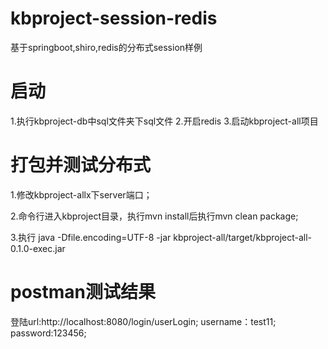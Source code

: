 # kbproject-session-redis
基于springboot,shiro,redis的分布式session样例

# 启动
1.执行kbproject-db中sql文件夹下sql文件
2.开启redis
3.启动kbproject-all项目

# 打包并测试分布式
1.修改kbproject-allx下server端口；

2.命令行进入kbproject目录，执行mvn install后执行mvn clean package;

3.执行 java -Dfile.encoding=UTF-8 -jar kbproject-all/target/kbproject-all-0.1.0-exec.jar 

# postman测试结果
登陆url:http://localhost:8080/login/userLogin;    username：test11;   password:123456; 


